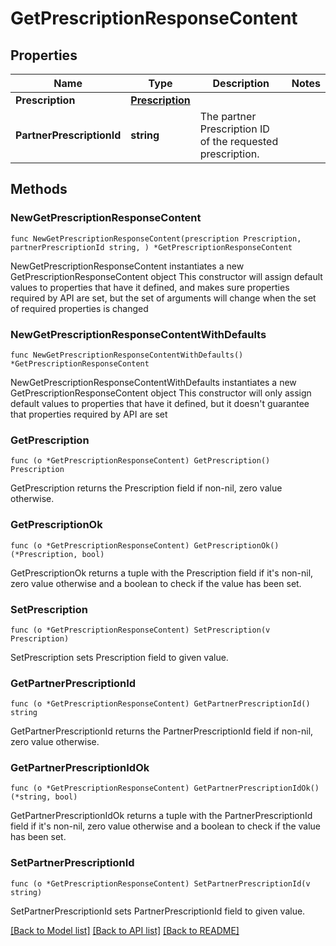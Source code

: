 # GetPrescriptionResponseContent

## Properties

Name | Type | Description | Notes
------------ | ------------- | ------------- | -------------
**Prescription** | [**Prescription**](Prescription.md) |  | 
**PartnerPrescriptionId** | **string** | The partner Prescription ID of the requested prescription. | 

## Methods

### NewGetPrescriptionResponseContent

`func NewGetPrescriptionResponseContent(prescription Prescription, partnerPrescriptionId string, ) *GetPrescriptionResponseContent`

NewGetPrescriptionResponseContent instantiates a new GetPrescriptionResponseContent object
This constructor will assign default values to properties that have it defined,
and makes sure properties required by API are set, but the set of arguments
will change when the set of required properties is changed

### NewGetPrescriptionResponseContentWithDefaults

`func NewGetPrescriptionResponseContentWithDefaults() *GetPrescriptionResponseContent`

NewGetPrescriptionResponseContentWithDefaults instantiates a new GetPrescriptionResponseContent object
This constructor will only assign default values to properties that have it defined,
but it doesn't guarantee that properties required by API are set

### GetPrescription

`func (o *GetPrescriptionResponseContent) GetPrescription() Prescription`

GetPrescription returns the Prescription field if non-nil, zero value otherwise.

### GetPrescriptionOk

`func (o *GetPrescriptionResponseContent) GetPrescriptionOk() (*Prescription, bool)`

GetPrescriptionOk returns a tuple with the Prescription field if it's non-nil, zero value otherwise
and a boolean to check if the value has been set.

### SetPrescription

`func (o *GetPrescriptionResponseContent) SetPrescription(v Prescription)`

SetPrescription sets Prescription field to given value.


### GetPartnerPrescriptionId

`func (o *GetPrescriptionResponseContent) GetPartnerPrescriptionId() string`

GetPartnerPrescriptionId returns the PartnerPrescriptionId field if non-nil, zero value otherwise.

### GetPartnerPrescriptionIdOk

`func (o *GetPrescriptionResponseContent) GetPartnerPrescriptionIdOk() (*string, bool)`

GetPartnerPrescriptionIdOk returns a tuple with the PartnerPrescriptionId field if it's non-nil, zero value otherwise
and a boolean to check if the value has been set.

### SetPartnerPrescriptionId

`func (o *GetPrescriptionResponseContent) SetPartnerPrescriptionId(v string)`

SetPartnerPrescriptionId sets PartnerPrescriptionId field to given value.



[[Back to Model list]](../README.md#documentation-for-models) [[Back to API list]](../README.md#documentation-for-api-endpoints) [[Back to README]](../README.md)


